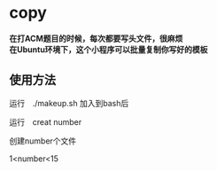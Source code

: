 # copy
**在打ACM题目的时候，每次都要写头文件，很麻烦**<br>
**在Ubuntu环境下，这个小程序可以批量复制你写好的模板**

## 使用方法
运行　./makeup.sh  加入到bash后

运行　creat number

创建number个文件

1<number<15

